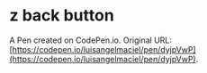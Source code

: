 # z back button

A Pen created on CodePen.io. Original URL: [https://codepen.io/luisangelmaciel/pen/dyjpVwP](https://codepen.io/luisangelmaciel/pen/dyjpVwP).

